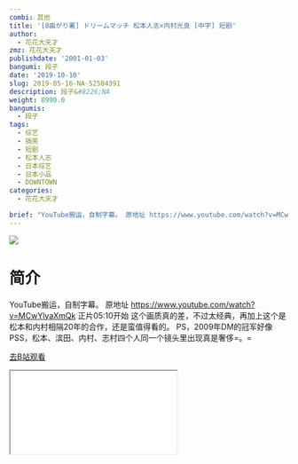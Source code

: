 ```yaml
---
combi: 其他
title: '[8曲がり署] ドリームマッチ 松本人志×内村光良 [中字] 短剧'
author:
  - 花花大天才
zmz: 花花大天才
publishdate: '2001-01-03'
bangumi: 段子
date: '2019-10-10'
slug: 2019-05-16-NA-52584391
description: 段子&#8226;NA
weight: 8990.0
bangumis:
  - 段子
tags:
  - 综艺
  - 搞笑
  - 短剧
  - 松本人志
  - 日本综艺
  - 日本小品
  - DOWNTOWN
categories:
  - 花花大天才

brief: "YouTube搬运，自制字幕。 原地址 https://www.youtube.com/watch?v=MCwYlyaXmQk 正片05:10开始 这个画质真的差，不过太经典，再加上这个是松本和内村相隔20年的合作，还是蛮值得看的。 PS，2009年DM的冠军好像 PSS，松本、滨田、内村、志村四个人同一个镜头里出现真是奢侈=。="
---
```

![](https://raw.githubusercontent.com/tcgriffith/owaraisite/master/static/tmpimg/c4e52a9050f89e99af406b31a4fc5c007f33d722.jpg.480.jpg)
# 简介  
YouTube搬运，自制字幕。
原地址 https://www.youtube.com/watch?v=MCwYlyaXmQk
正片05:10开始  这个画质真的差，不过太经典，再加上这个是松本和内村相隔20年的合作，还是蛮值得看的。
PS，2009年DM的冠军好像
PSS，松本、滨田、内村、志村四个人同一个镜头里出现真是奢侈=。=  

[去B站观看](https://www.bilibili.com/video/av52584391/)
<div class ="resp-container"><iframe class="testiframe" src="//player.bilibili.com/player.html?aid=52584391"", scrolling="no", allowfullscreen="true" > </iframe></div> 
